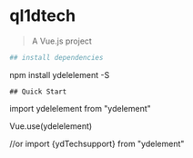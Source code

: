 # ql1dtech

> A Vue.js project


``` bash
## install dependencies
```
npm install ydelelement -S
```
## Quick Start
```
import ydelelement from "ydelement"

Vue.use(ydelelement)

//or
import {ydTechsupport} from "ydelement"

```


